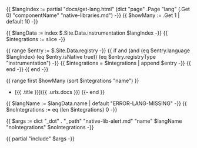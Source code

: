 {{ $langIndex := partial "docs/get-lang.html" (dict
    "page" .Page
    "lang" (.Get 0)
    "componentName" "native-libraries.md")
-}}
{{ $howMany := .Get 1 | default 10 -}}

{{ $langData := index $.Site.Data.instrumentation $langIndex -}}
{{ $integrations := slice -}}

{{ range $entry := $.Site.Data.registry -}}
  {{ if and (and (eq $entry.language $langIndex) (eq $entry.isNative true)) (eq $entry.registryType "instrumentation") -}}
    {{ $integrations = $integrations | append $entry -}}
  {{ end -}}
{{ end -}}

{{ range first $howMany (sort $integrations "name") }}
- [{{ .title }}]({{ .urls.docs }})
{{- end }}

{{ $langName := $langData.name | default "ERROR-LANG-MISSING" -}}
{{ $noIntegrations := eq (len $integrations) 0 -}}

{{ $args := dict
    "_dot" .
    "_path" "native-lib-alert.md"
    "name" $langName
    "noIntegrations" $noIntegrations
-}}

{{ partial "include" $args -}}
